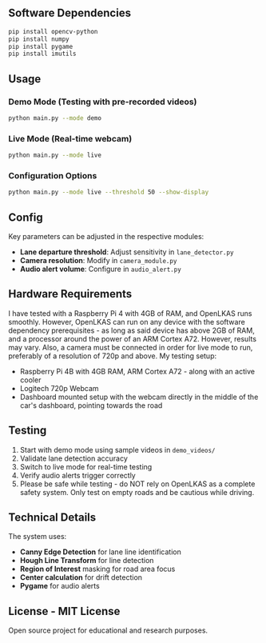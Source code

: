 
##  Software Dependencies

```bash
pip install opencv-python
pip install numpy
pip install pygame
pip install imutils
```


## Usage

### Demo Mode (Testing with pre-recorded videos)
```bash
python main.py --mode demo
```

### Live Mode (Real-time webcam)
```bash
python main.py --mode live
```

### Configuration Options
```bash
python main.py --mode live --threshold 50 --show-display
```

##  Config

Key parameters can be adjusted in the respective modules:

- **Lane departure threshold**: Adjust sensitivity in `lane_detector.py`
- **Camera resolution**: Modify in `camera_module.py`
- **Audio alert volume**: Configure in `audio_alert.py`

## Hardware Requirements

I have tested with a Raspberry Pi 4 with 4GB of RAM, and OpenLKAS runs smoothly. However, OpenLKAS can run on any device with the software dependency prerequisites - as long as said device has above 2GB of RAM, and a processor around the power of an ARM Cortex A72. However, results may vary. Also, a camera must be connected in order for live mode to run, preferably of a resolution of 720p and above.
My testing setup:
- Raspberry Pi 4B with 4GB RAM, ARM Cortex A72 - along with an active cooler
- Logitech 720p Webcam
- Dashboard mounted setup with the webcam directly in the middle of the car's dashboard, pointing towards the road

## Testing

1. Start with demo mode using sample videos in `demo_videos/`
2. Validate lane detection accuracy
3. Switch to live mode for real-time testing
4. Verify audio alerts trigger correctly
5. Please be safe while testing - do NOT rely on OpenLKAS as a complete safety system. Only test on empty roads and be cautious while driving.


## Technical Details

The system uses:
- **Canny Edge Detection** for lane line identification
- **Hough Line Transform** for line detection
- **Region of Interest** masking for road area focus
- **Center calculation** for drift detection
- **Pygame** for audio alerts

## License - MIT License

Open source project for educational and research purposes. 
